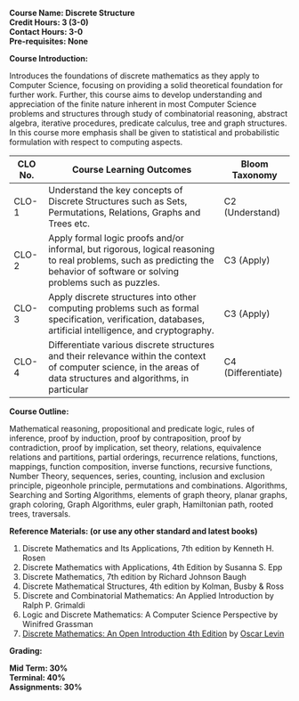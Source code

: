 **Course Name: Discrete Structure**  
**Credit Hours: 3 (3-0)**  
**Contact Hours: 3-0**  
**Pre-requisites: None**  

**Course Introduction:**

Introduces the foundations of discrete mathematics as they apply to Computer Science, focusing on providing a solid theoretical foundation for further work. Further, this course aims to develop understanding and appreciation of the finite nature inherent in most Computer Science problems and structures through study of combinatorial reasoning, abstract algebra, iterative procedures, predicate
calculus, tree and graph structures. In this course more emphasis shall be given to statistical and probabilistic formulation with respect to computing aspects.

CLO No.| Course Learning Outcomes| Bloom Taxonomy
-------|-------------------------|---------------
CLO-1 | Understand the key concepts of Discrete Structures such as Sets, Permutations, Relations, Graphs and Trees etc.| C2 (Understand)
CLO-2 | Apply formal logic proofs and/or informal, but rigorous, logical reasoning to real problems, such as predicting the behavior of software or solving problems such as puzzles.|C3 (Apply)
CLO-3 | Apply discrete structures into other computing problems such as formal specification, verification, databases, artificial intelligence, and cryptography. | C3 (Apply)
CLO-4 | Differentiate various discrete structures and their relevance within the context of computer science, in the areas of data structures and algorithms, in particular | C4 (Differentiate)

**Course Outline:**

Mathematical reasoning, propositional and predicate logic, rules of inference, proof by
induction, proof by contraposition, proof by contradiction, proof by implication, set theory,
relations, equivalence relations and partitions, partial orderings, recurrence relations,
functions, mappings, function composition, inverse functions, recursive functions, Number
Theory, sequences, series, counting, inclusion and exclusion principle, pigeonhole principle,
permutations and combinations. Algorithms, Searching and Sorting Algorithms, elements of
graph theory, planar graphs, graph coloring, Graph Algorithms, euler graph, Hamiltonian
path, rooted trees, traversals.

**Reference Materials: (or use any other standard and latest books)**

1. Discrete Mathematics and Its Applications, 7th edition by Kenneth H. Rosen
2. Discrete Mathematics with Applications, 4th Edition by Susanna S. Epp
3. Discrete Mathematics, 7th edition by Richard Johnson Baugh
4. Discrete Mathematical Structures, 4th edition by Kolman, Busby & Ross
5. Discrete and Combinatorial Mathematics: An Applied Introduction by Ralph P. Grimaldi
6. Logic and Discrete Mathematics: A Computer Science Perspective by Winifred
Grassman  
7. [Discrete Mathematics: An Open Introduction 4th Edition](https://discrete.openmathbooks.org/dmoi4.html) by [Oscar Levin](https://scholar.google.com/citations?hl=en&user=9rZ0h6UAAAAJ&view_op=list_works&sortby=pubdate)

**Grading:**

**Mid Term: 30%**  
**Terminal: 40%**  
**Assignments: 30%**  